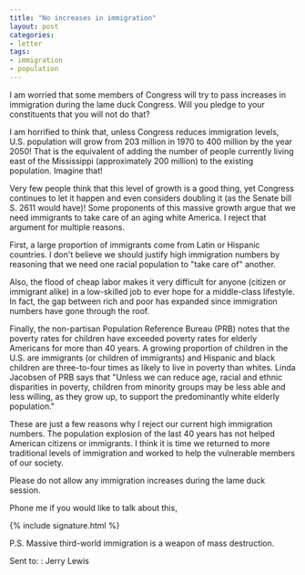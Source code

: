 ```yaml
---
title: "No increases in immigration"
layout: post
categories:
- letter
tags:
- immigration
- population
---
```


I am worried that some members of Congress will try to pass increases in immigration during the lame duck Congress. Will you pledge to your constituents that you will not do that?

I am horrified to think that, unless Congress reduces immigration levels, U.S. population will grow from 203 million in 1970 to 400 million by the year 2050! That is the equivalent of adding the number of people currently living east of the Mississippi (approximately 200 million) to the existing population. Imagine that! 

Very few people think that this level of growth is a good thing, yet Congress continues to let it happen and even considers doubling it (as the Senate bill S. 2611 would have)! Some proponents of this massive growth argue that we need immigrants to take care of an aging white America. I reject that argument for multiple reasons. 

First, a large proportion of immigrants come from Latin or Hispanic countries. I don't believe we should justify high immigration numbers by reasoning that we need one racial population to "take care of" another. 

Also, the flood of cheap labor makes it very difficult for anyone (citizen or immigrant alike) in a low-skilled job to ever hope for a middle-class lifestyle. In fact, the gap between rich and poor has expanded since immigration numbers have gone through the roof. 

Finally, the non-partisan Population Reference Bureau (PRB) notes that the poverty rates for children have exceeded poverty rates for elderly Americans for more than 40 years. A growing proportion of children in the U.S. are immigrants (or children of immigrants) and Hispanic and black children are three-to-four times as likely to live in poverty than whites. Linda Jacobsen of PRB says that "Unless we can reduce age, racial and ethnic disparities in poverty, children from minority groups may be less able and less willing, as they grow up, to support the predominantly white elderly population." 

These are just a few reasons why I reject our current high immigration numbers. The population explosion of the last 40 years has not helped American citizens or immigrants. I think it is time we returned to more traditional levels of immigration and worked to help the vulnerable members of our society. 

Please do not allow any immigration increases during the lame duck session.

Phone me if you would like to talk about this,

{% include signature.html %}

P.S. Massive third-world immigration is a weapon of mass destruction.

Sent to:
: Jerry Lewis
